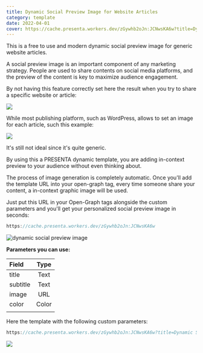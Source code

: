 ```yaml
---
title: Dynamic Social Preview Image for Website Articles
category: template
date: 2022-04-01
cover: https://cache.presenta.workers.dev/zGywhb2oJn:JCNwsKA6w?title=Dynamic Social Preview Image for Website Articles&subtitle=Released at 1st April, 2022&image=https://source.unsplash.com/random/
---
```


This is a free to use and modern dynamic social preview image for generic website articles.

A social preview image is an important component of any marketing strategy. People are used to share contents on social media platforms, and the preview of the content is key to maximize audience engagement.

By not having this feature correctly set here the result when you try to share a specific website or article:

![](../blog/covers/apple-og.png)

While most publishing platform, such as WordPress, allows to set an image for each article, such this example:

![](../blog/covers/tc-og.png)

It's still not ideal since it's quite generic.

By using this a PRESENTA dynamic template, you are adding in-context preview to your audience without even thinking about.

The process of image generation is completely automatic.
Once you'll add the template URL into your open-graph tag, every time someone share your content, a in-context graphic image will be used.

Just put this URL in your Open-Graph tags alongside the custom parameters and you'll get your personalized social preview image in seconds:

```js
https://cache.presenta.workers.dev/zGywhb2oJn:JCNwsKA6w
```



![dynamic social preview image](https://cache.presenta.workers.dev/zGywhb2oJn:JCNwsKA6w)



**Parameters you can use:**

| Field    | Type  |
| :------- | :---: |
| title    | Text  |
| subtitle | Text  |
| image    |  URL  |
| color    | Color |
|          |       |


Here the template with the following custom parameters:

```js
https://cache.presenta.workers.dev/zGywhb2oJn:JCNwsKA6w?title=Dynamic Social Preview Image for Website Articles&subtitle=Released at 1st April, 2022&image=https://source.unsplash.com/random/
```

<img src="https://cache.presenta.workers.dev/zGywhb2oJn:JCNwsKA6w?title=Dynamic Social Preview Image for Website Articles&subtitle=Released at 1st April, 2022&image=https://source.unsplash.com/random/" />